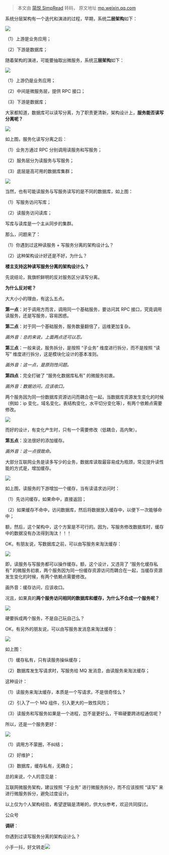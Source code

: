> 本文由 [简悦 SimpRead](http://ksria.com/simpread/) 转码， 原文地址 [mp.weixin.qq.com](https://mp.weixin.qq.com/s?__biz=MjM5ODYxMDA5OQ==&mid=2651968102&idx=1&sn=2bf5d51662e47dbe32b5a9ddd53bfcd0&chksm=bd2d67ba8a5aeeac28921366809fd3ea0f12aed9e4f964942417dec73586abced17374dc38fc&mpshare=1&scene=1&srcid=0701ay7ZLUjy3TQ5cI3iPX0X&sharer_sharetime=1625123959360&sharer_shareid=7fece245937ac96f04f0fb8e1311fff1#rd)

系统分层架构有一个迭代和演进的过程，早期，系统**二层架构**如下：  

![](https://mmbiz.qpic.cn/mmbiz_png/YrezxckhYOy1KkbbSjj5NBSBsJrcwwkPewBdbrNc7icTrJA3TxfKy9bSE3DL0aJCMSwfVibM61luztevTfgibsb4Q/640?wx_fmt=png)

（1）上游是业务应用；

（2）下游是数据库；

随着架构的演进，可能要抽取出微服务，系统**三层架构**如下：

![](https://mmbiz.qpic.cn/mmbiz_png/YrezxckhYOy1KkbbSjj5NBSBsJrcwwkPIUibh6SUUdEsJVIab2TlibAOlFSiacfIqzvUN0Y6cHTOyicxia3K4ZSS0wQ/640?wx_fmt=png)

（1）上游仍是业务应用；

（2）中间是微服务层，提供 RPC 接口；

（3）下游是数据库；

大家都知道，数据库可以读写分离，为了职责更清新，架构设计上，**服务能否读写分离呢？**

![](https://mmbiz.qpic.cn/mmbiz_png/YrezxckhYOy1KkbbSjj5NBSBsJrcwwkPD6ojBbibb127TXO07etFFbfibH0ABzPCVfNUtnd10LUeBx6mycNicku6g/640?wx_fmt=png)

如上图，服务化读写分离之后：

（1）业务方通过 RPC 分别调用读服务和写服务；

（2）服务层分为读服务与写服务；

（3）底层是高可用的数据库集群；

![](https://mmbiz.qpic.cn/mmbiz_png/YrezxckhYOy1KkbbSjj5NBSBsJrcwwkPSJmLjSKMNcCrevsyVAL0YDDdBt5cQicT9qCxnBvZCB9fTZ4NP7qAp2Q/640?wx_fmt=png)

当然，也有可能读服务与写服务读写的是不同的数据库，如上图：

（1）写服务访问写库；

（2）读服务访问读库；

写库与读库是一个主从同步的集群。

那么，问题来了：

（1）你遇到过这种读服务 + 写服务分离的架构设计么？

（2）这种架构设计好还是不好，为什么？

**楼主支持这种读写服务分离的架构设计么？**

先说结论，我旗帜鲜明的反对服务区分读写分离。

**为什么反对呢？**

大大小小的理由，有这么五点。

**第一点**：对于调用方而言，调用同一个基础服务，要访问其 RPC 接口，究竟调用读服务，还是写服务，容易困惑。

**第二点**：对于同一个基础服务，服务数量翻倍了，运维更加复杂。

_画外音：总的来说，上面两点还可以忍。_

**第三点**：一般来说，服务拆分，是按照 “子业务” 维度进行拆分，而不是按照 “读写” 维度进行拆分，这是模块化设计的基本准则。

_画外音：这一点，是原则性问题。_

**第四点**：完全打破了 “服务化数据库私有” 的微服务初衷。

_画外音：数据访问，应该收口。_

两个服务因为同一份数据库资源访问而耦合在一起，当数据库资源发生变化的时候（例如：ip 变化，域名变化，表结构变化，水平切分变化等），有两个依赖点需要修改。

![](https://mmbiz.qpic.cn/mmbiz_png/YrezxckhYOxtwiaKkEcRvicfu5icgNqb6icZtseVBw2KfcHNQo9JO3hiaPIahlX9icUGkEC0icr3mdBuK9PImNicFhD2mw/640?wx_fmt=png)

而好的设计，有变化产生时，只有一个需要修改（低耦合，高内聚）。

**第五点**：没法很好的添加缓存。

_画外音：这一点很致命。_

大部分互联网业务是读多写少的业务，数据库读取最容易成为瓶颈，常见提升读性能的方式是，增加缓存。

![](https://mmbiz.qpic.cn/mmbiz_png/YrezxckhYOxtwiaKkEcRvicfu5icgNqb6icZRhvbMSKPYEqJomIZSGcASaQ84hZasYJr9bjWc8jEFAvIzwpy4Y0niaA/640?wx_fmt=png)

如上图，读服务的下游增加一个缓存，当有读请求访问时：

（1）先访问缓存，如果命中，直接返回；

（2）如果缓存不命中，访问数据库，然后将数据放入缓存中，以便下一次能够命中；

额，然后，这个架构中，这个方案是不可行的。因为，写服务修改数据库时，缓存中的数据没有办法得到淘汰！！！

OK，有朋友说，写数据库之前，可以由写服务来淘汰缓存：

![](https://mmbiz.qpic.cn/mmbiz_png/YrezxckhYOxtwiaKkEcRvicfu5icgNqb6icZZ7qdaceHVwoma4jofibpYLib8OjYdGdjGbKIZa1AJWUodVib09ggcYxgw/640?wx_fmt=png)

即，读服务与写服务都可以操作缓存。额，这个设计，又违背了 “服务化缓存私有” 的微服务初衷，两个服务因为同一份缓存资源访问而耦合在一起，当缓存资源发生变化的时候，有两个依赖点需要修改。

画外音：缓存访问，应该收口。

况且，如果真的**两个服务访问相同的数据库和缓存，为什么不合成一个服务呢？**

![](https://mmbiz.qpic.cn/mmbiz_png/YrezxckhYOxtwiaKkEcRvicfu5icgNqb6icZrmuzibSRicZ4ibCmibQp9o4XK82FI33esKE1gShicyJgtHLic53T8JGk5g4Q/640?wx_fmt=png)

硬要拆成两个服务，不是自己玩自己么？

OK，有另外的朋友说，可以由写服务发消息来淘汰缓存：

![](https://mmbiz.qpic.cn/mmbiz_png/YrezxckhYOxtwiaKkEcRvicfu5icgNqb6icZf1W6PbOugYibibiaVwKY4xLlWI40IgbbZMpHm4t0fXwMicKlQ079P3Q4WQ/640?wx_fmt=png)

如上图：

（1）缓存私有，只有读服务操纵缓存；

（2）数据库发生写请求时，写服务给 MQ 发消息，由读服务来淘汰缓存；

这种设计：

（1）读服务来淘汰缓存，本质是一个写请求，不是很奇怪么？

（2）引入了一个 MQ 组件，引入更大的一致性风险；

（3）读服务和写服务如果是一个进程，岂不是更好么，干嘛硬要跨进程通信呢？

所以，还是一个服务更好：

![](https://mmbiz.qpic.cn/mmbiz_png/YrezxckhYOxtwiaKkEcRvicfu5icgNqb6icZrmuzibSRicZ4ibCmibQp9o4XK82FI33esKE1gShicyJgtHLic53T8JGk5g4Q/640?wx_fmt=png)

（1）调用方不蒙圈，不纠结；

（2）好维护；

（3）数据库，缓存私有，无耦合；

总的来说，个人的意见是：

互联网微服务架构，建议按照 “子业务” 进行微服务拆分，而不应该按照 “读写” 来进行微服务拆分，避免过度设计。

以上仅为个人架构经验，希望逻辑是清晰的，供大伙参考，欢迎共同探讨。

公众号

**调研**：  

你遇到过读写服务分离的架构设计么？

小手一抖，好文转走![](https://mmbiz.qpic.cn/sz_mmbiz_png/YrezxckhYOwcUZxpVbAqQf9mN6IlsP22aLFiaHPBghcr7ZSt2Fd3zpWXPQXVvibCLT2RcXhLLIwnsRfLcusHGaMA/640?wx_fmt=png)